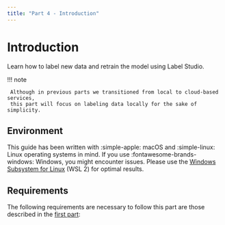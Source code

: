 ```yaml
---
title: "Part 4 - Introduction"
---
```


# Introduction

Learn how to label new data and retrain the model using Label Studio.

!!! note

     Although in previous parts we transitioned from local to cloud-based services,
     this part will focus on labeling data locally for the sake of simplicity.

## Environment

This guide has been written with :simple-apple: macOS and :simple-linux: Linux
operating systems in mind. If you use :fontawesome-brands-windows: Windows, you
might encounter issues. Please use the
[Windows Subsystem for Linux](https://learn.microsoft.com/en-us/windows/wsl/)
(WSL 2) for optimal results.

## Requirements

The following requirements are necessary to follow this part are those described
in the
[first part](../part-1-local-training-and-model-evaluation/introduction.md#requirements):
